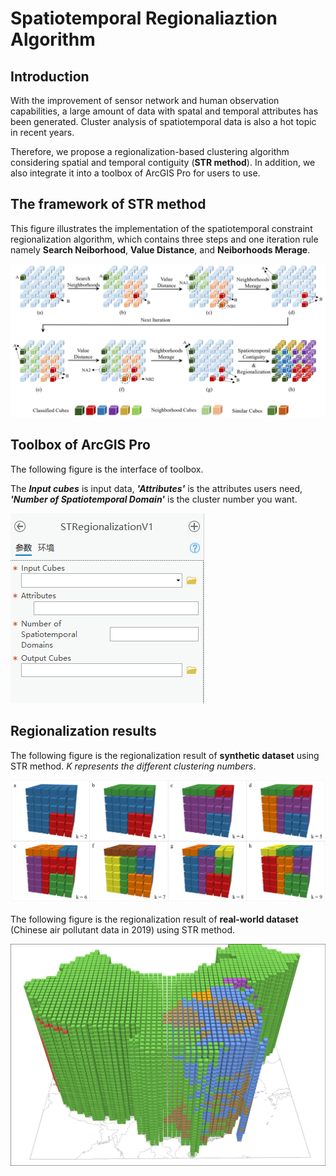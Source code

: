 # Spatiotemporal Regionaliaztion Algorithm

## Introduction

With the improvement of sensor network and human observation capabilities, a large amount of data with spatal and temporal attributes has been generated. Cluster analysis of spatiotemporal data is also a hot topic in recent years.

Therefore, we propose a regionalization-based clustering algorithm considering spatial and temporal contiguity (**STR method**). In addition, we also integrate it into a toolbox of ArcGIS Pro for users to use. 

## The framework of STR method

This figure illustrates the implementation of the spatiotemporal constraint regionalization algorithm, which contains three steps and one iteration rule namely **Search Neiborhood**, **Value Distance**, and **Neiborhoods Merage**.

![image](https://github.com/AidenWang0309/Spatiotemporal-Regionaliaztion-Algorithm/blob/main/ST-Method.png)

## Toolbox of ArcGIS Pro

The following figure is the interface of toolbox.

The ***Input cubes*** is input data, ***'Attributes'*** is the attributes users need, ***'Number of Spatiotemporal Domain'*** is the cluster number you want.

![image](https://github.com/AidenWang0309/Spatiotemporal-Regionaliaztion-Algorithm/blob/main/STR%20Toolbox.png)

## Regionalization results

The following figure is the regionalization result of **synthetic dataset** using STR method. *K represents the different clustering numbers*.

![image](https://github.com/AidenWang0309/Spatiotemporal-Regionaliaztion-Algorithm/blob/main/Synthetic%20Result1.png)

The following figure is the regionalization result of **real-world dataset** (Chinese air pollutant data in 2019) using STR method.

![image](https://github.com/AidenWang0309/Spatiotemporal-Regionaliaztion-Algorithm/blob/main/ClusterAll-1.png)

